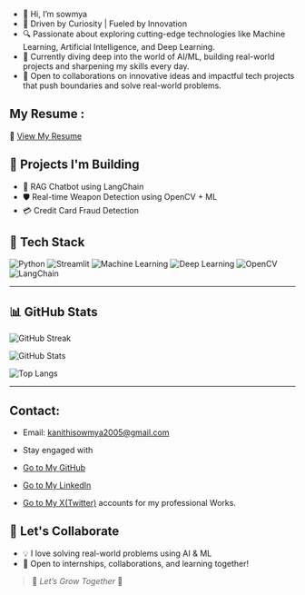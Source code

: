 - 👋 Hi, I’m sowmya
- 🚀 Driven by Curiosity | Fueled by Innovation
- 🔍 Passionate about exploring cutting-edge technologies like Machine Learning, Artificial Intelligence, and Deep Learning.
- 🌱 Currently diving deep into the world of AI/ML, building real-world projects and sharpening my skills every day.
- 🤝 Open to collaborations on innovative ideas and impactful tech projects that push boundaries and solve real-world problems.

## My Resume :
📄 [View My Resume](https://github.com/sowmya13531/sowmya13531/blob/main/Sowmya%20Kanithi%20Resume.pdf)

## 💼 Projects I'm Building
- 💬 RAG Chatbot using LangChain
- 🛡️ Real-time Weapon Detection using OpenCV + ML
- 💳 Credit Card Fraud Detection
    
## 🧠 Tech Stack
![Python](https://img.shields.io/badge/-Python-3776AB?logo=python&logoColor=white&style=for-the-badge)
![Streamlit](https://img.shields.io/badge/-Streamlit-FF4B4B?logo=streamlit&logoColor=white&style=for-the-badge)
![Machine Learning](https://img.shields.io/badge/-MachineLearning-150458?logo=MachineLearning&logoColor=white&style=for-the-badge)
![Deep Learning](https://img.shields.io/badge/-Deep--Learning-F7931E?logo=scikit-learn&logoColor=white&style=for-the-badge)
![OpenCV](https://img.shields.io/badge/-OpenCV-5C3EE8?logo=opencv&logoColor=white&style=for-the-badge)
![LangChain](https://img.shields.io/badge/-LangChain-000000?style=for-the-badge)

---

## 📊 GitHub Stats

![GitHub Streak](https://github-readme-streak-stats.herokuapp.com/?user=sowmya13531&theme=radical)

![GitHub Stats](https://github-readme-stats.vercel.app/api?username=sowmya13531&show_icons=true&theme=radical&include_all_commits=true&custom_title=Sowmya's%20GitHub%20Stats)

![Top Langs](https://github-readme-stats.vercel.app/api/top-langs/?username=sowmya13531&layout=compact&theme=radical)

---

## Contact:

- Email: kanithisowmya2005@gmail.com

- Stay engaged with
- [Go to My GitHub](https://github.com/sowmya13531)
- [Go to My LinkedIn](https://www.linkedin.com/in/sowmya-kanithi)
- [Go to My X(Twitter)](https://x.com/kanithisowmyaa) accounts for my professional Works.
  

## 🤝 Let's Collaborate
- 💡 I love solving real-world problems using AI & ML
- 🤝 Open to internships, collaborations, and learning together!


> 🌱 *Let’s Grow Together* 🌿
